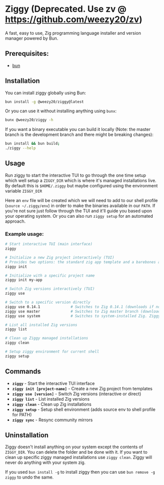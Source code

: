 # Ziggy (Deprecated. Use zv @ https://github.com/weezy20/zv)

A fast, easy to use, Zig programming language installer and version manager powered by Bun.

## Prerequisites: 
- [bun](https://bun.com/)

## Installation

You can install ziggy globally using Bun:

```bash
bun install -g @weezy20/ziggy@latest
```

Or you can use it without installing anything using `bunx`:

```sh
bunx @weezy20/ziggy -h
```

If you want a binary executable you can build it locally 
(Note: the master branch is the development branch and there might be breaking changes):

```sh
bun install && bun build;
./ziggy --help
```

## Usage
Run ziggy to start the interactive TUI to go through the one time setup which well setup a `ZIGGY_DIR` which is where it's managed installations live. By default this is `$HOME/.ziggy` but maybe configured using the environment variable `ZIGGY_DIR`

Here an `env` file will be created which we will need to add to our shell profile (`source ~/.ziggy/env`) in order to make the binaries available in our `PATH`. If you're not sure just follow through the TUI and it'll guide you based upon your operating system. Or you can also run `ziggy setup` for an automated approach.


### Example usage:

```bash
# Start interactive TUI (main interface)
ziggy

# Initialize a new Zig project interactively (TUI)
# Provides two options: the standard zig app template and a barebones app template.
ziggy init                   

# Initialize with a specific project name
ziggy init my-app 

# Switch Zig versions interactively (TUI)
ziggy use

# Switch to a specific version directly
ziggy use 0.14.1              # Switches to Zig 0.14.1 (downloads if not installed)
ziggy use master              # Switches to Zig master branch (downloads if not installed)
ziggy use system              # Switches to system-installed Zig. Ziggy detects any zig installation already in your path and refers to it as `system`

# List all installed Zig versions
ziggy list

# Clean up Ziggy managed installations
ziggy clean

# Setup ziggy environment for current shell
ziggy setup
```

## Commands

- **`ziggy`** - Start the interactive TUI interface
- **`ziggy init [project-name]`** - Create a new Zig project from templates
- **`ziggy use [version]`** - Switch Zig versions (interactive or direct)
- **`ziggy list`** - List installed Zig versions
- **`ziggy clean`** - Clean up Zig installations
- **`ziggy setup`** - Setup shell environment (adds source env to shell profile for PATH)
- **`ziggy sync`** - Resync community mirrors



## Uninstallation
Ziggy doesn't install anything on your system except the contents of `ZIGGY_DIR`. You can delete the folder and be done with it. If you want to clean up specific ziggy managed installations use `ziggy clean`. Ziggy will never do anything with your system zig. 

If you used `bun install -g` to install ziggy then you can use `bun remove -g ziggy` to undo the same.



